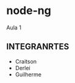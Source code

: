 # node-ng
Aula 1

<h2> INTEGRANRTES </h2>

<ul>
  <li>Craitson</li>
  <li>Derlei</li>
  <li>Guilherme</li>
</ul>
